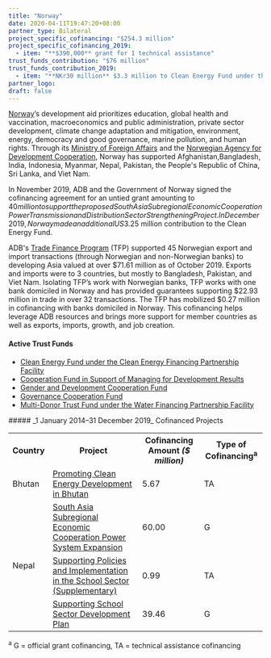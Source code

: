 ```yaml
---
title: "Norway"
date: 2020-04-11T19:47:20+08:00
partner_type: Bilateral
project_specific_cofinancing: "$254.3 million"
project_specific_cofinancing_2019:
  - item: "**$390,000** grant for 1 technical assistance"
trust_funds_contribution: "$76 million"
trust_funds_contribution_2019:
  - item: "**NKr30 million** $3.3 million to Clean Energy Fund under the Clean Energy Financing Partnership Facility" 
partner_logo:
draft: false
---
```

[Norway](https://www.adb.org/publications/norway-fact-sheet)’s development aid prioritizes education, global health and vaccination, macroeconomics and public administration, private sector development, climate change adaptation and mitigation, environment, energy, democracy and good governance, marine pollution, and human rights. Through its [Ministry of Foreign Affairs](https://www.regjeringen.no/en/dep/ud/id833/) and the [Norwegian Agency for Development Cooperation](https://norad.no/en/front/), Norway has supported Afghanistan,Bangladesh, India, Indonesia, Myanmar, Nepal, Pakistan, the People's Republic of China, Sri Lanka, and Viet Nam. 

In November 2019, ADB and the Government of Norway signed the cofinancing agreement for an untied grant amounting to $40 million to support the proposed South Asia Subregional Economic Cooperation Power Transmission and Distribution Sector Strengthening Project. In December 2019, Norway made an additional US$3.25 million contribution to the Clean Energy Fund.

ADB's [Trade Finance Program](https://www.adb.org/what-we-do/trade-supply-chain-finance-program/main) (TFP) supported 45 Norwegian export and import transactions (through Norwegian and non-Norwegian banks) to developing Asia valued at over $71.61 million as of October 2019. Exports and imports were to 3 countries, but mostly to Bangladesh, Pakistan, and Viet Nam. Isolating TFP’s work with Norwegian banks, TFP works with one bank domiciled in Norway and has provided guarantees supporting $22.93 million in trade in over 32 transactions.  The TFP has mobilized $0.27 million in cofinancing with banks domiciled in Norway. This cofinancing helps leverage ADB resources and brings more support for member countries as well as exports, imports, growth, and job creation.

#### Active Trust Funds 

* [Clean Energy Fund under the Clean Energy Financing Partnership Facility](./modalities/financing-partnership-facilities/clean-energy-financing-partnership-facility/#cef)
* [Cooperation Fund in Support of Managing for Development Results](./modalities/trust-funds/multi-partner-trust-funds/#cfsmdr) 
* [Gender and Development Cooperation Fund](./modalities/trust-funds/multi-partner-trust-funds/#gdcf) 
* [Governance Cooperation Fund](./modalities/trust-funds/multi-partner-trust-funds/#gcf) 
* [Multi-Donor Trust Fund under the Water Financing Partnership Facility](./modalities/financing-partnership-facilities/water-financing-partnership-facility/#mdtf)  
 
<split>
##### _1 January 2014–31 December 2019_ Cofinanced Projects

<table class="table dr-partner-table">

<tr>
<th>Country</th>
<th>Project</th>
<th>Cofinancing Amount <em>($ million)</em></th>
<th>Type of Cofinancing<sup>a</sup></th>
</tr>
<tr>
<td>Bhutan</td>
<td><a
href="https://www.adb.org/projects/47275-001/main" target="_blank">Promoting Clean Energy Development in Bhutan</a></td>
<td>5.67 </td>
<td>TA</td>

</tr>
<tr>
<td rowspan="3">Nepal</td>
<td><a
href="https://www.adb.org/projects/44219-014/main" target="_blank">South Asia Subregional Economic Cooperation
Power System Expansion</a></td>
<td>60.00 </td>
<td>G</td>

</tr>
<tr>
<td><a
href="https://www.adb.org/projects/49424-001/main" target="_blank">Supporting
Policies and Implementation in the School Sector (Supplementary)</a></td>
<td>0.99 </td>
<td>TA</td>

</tr>
<tr>
<td><a href="https://www.adb.org/projects/49424-001/main" target="_blank">Supporting
School Sector Development Plan</a></td>
<td>39.46 </td>
<td>G</td>

</tr>

</table>

<p class="dr-footnote"><sup>a</sup> G = official grant cofinancing, TA = technical assistance cofinancing</p>